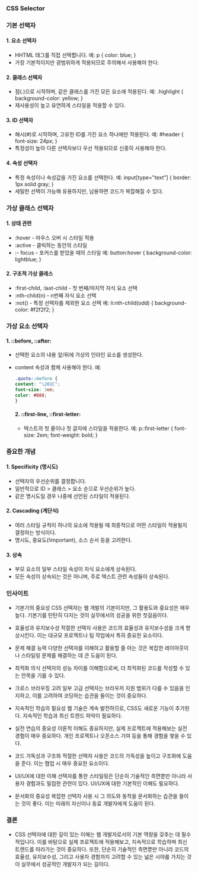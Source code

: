 ### CSS Selector

### 기본 선택자

#### 1. 요소 선택자

- HHTML 태그를 직접 선택합니다. 예: p { color: blue; }
- 가장 기본적이지만 광범위하게 적용되므로 주의해서 사용해야 한다.

#### 2. 클래스 선택자

- 점(.)으로 시작하며, 같은 클래스를 가진 모든 요소에 적용된다. 예: .highlight { background-color: yellow; }
- 재사용성이 높고 유연하게 스타일을 적용할 수 있다.

#### 3. ID 선택자

- 해시(#)로 시작하며, 고유한 ID를 가진 요소 하나에만 적용된다. 예: #header { font-size: 24px; }
- 특정성이 높아 다른 선택자보다 우선 적용되므로 신중히 사용해야 한다.

#### 4. 속성 선택자

- 특정 속성이나 속성값을 가진 요소를 선택한다. 예: input[type="text"] { border: 1px solid gray; }
- 세밀한 선택이 가능해 유용하지만, 남용하면 코드가 복잡해질 수 있다.

### 가상 클래스 선택자

#### 1. 상태 관련

- :hover - 마우스 오버 시 스타일 적용
- :active - 클릭하는 동안의 스타일
- :- focus - 포커스를 받았을 때의 스타일
  예: button:hover { background-color: lightblue; }

#### 2. 구조적 가상 클래스

- :first-child, :last-child - 첫 번째/마지막 자식 요소 선택
- :nth-child(n) - n번째 자식 요소 선택
- :not() - 특정 선택자를 제외한 요소 선택
  예: li:nth-child(odd) { background-color: #f2f2f2; }

### 가상 요소 선택자

#### 1. ::before, ::after:

- 선택한 요소의 내용 앞/뒤에 가상의 인라인 요소를 생성한다.
- content 속성과 함께 사용해야 한다.
  예:

  ```CSS
  .quote::before {
  content: "\201C";
  font-size: 3em;
  color: #888;
  }
  ```

  #### 2. ::first-line, ::first-letter:

  - 텍스트의 첫 줄이나 첫 글자에 스타일을 적용한다.
    예: p::first-letter { font-size: 2em; font-weight: bold; }

### 중요한 개념

#### 1. Specificity (명시도)

- 선택자의 우선순위를 결정합니다.
- 일반적으로 ID > 클래스 > 요소 순으로 우선순위가 높다.
- 같은 명시도일 경우 나중에 선언된 스타일이 적용된다.

#### 2. Cascading (계단식)

- 여러 스타일 규칙이 하나의 요소에 적용될 때 최종적으로 어떤 스타일이 적용될지 결정하는 방식이다.
- 명시도, 중요도(!important), 소스 순서 등을 고려한다.

#### 3. 상속

- 부모 요소의 일부 스타일 속성이 자식 요소에게 상속된다.
- 모든 속성이 상속되는 것은 아니며, 주로 텍스트 관련 속성들이 상속된다.

### 인사이트

- 기본기의 중요성
  CSS 선택자는 웹 개발의 기본이지만, 그 활용도와 중요성은 매우 높다. 기본기를 탄탄히 다지는 것이 실무에서의 성공을 위한 첫걸음이다.

- 효율성과 유지보수성
  적절한 선택자 사용은 코드의 효율성과 유지보수성을 크게 향상시킨다. 이는 대규모 프로젝트나 팀 작업에서 특히 중요한 요소이다.

- 문제 해결 능력
  다양한 선택자를 이해하고 활용할 줄 아는 것은 복잡한 레이아웃이나 스타일링 문제를 해결하는 데 큰 도움이 된다.

- 최적화 의식
  선택자의 성능 차이를 이해함으로써, 더 최적화된 코드를 작성할 수 있는 안목을 기를 수 있다.

- 크로스 브라우징 고려
  일부 고급 선택자는 브라우저 지원 범위가 다를 수 있음을 인지하고, 이를 고려하여 코딩하는 습관을 들이는 것이 중요하다.

- 지속적인 학습의 필요성
  웹 기술은 계속 발전하므로, CSS도 새로운 기능이 추가된다. 지속적인 학습과 최신 트렌드 파악이 필요하다.

- 실전 연습의 중요성
  이론적 이해도 중요하지만, 실제 프로젝트에 적용해보는 실전 경험이 매우 중요하다. 개인 프로젝트나 오픈소스 기여 등을 통해 경험을 쌓을 수 있다.

- 코드 가독성과 구조화
  적절한 선택자 사용은 코드의 가독성을 높이고 구조화에 도움을 준다. 이는 협업 시 매우 중요한 요소이다.

- UI/UX에 대한 이해
  선택자를 통한 스타일링은 단순히 기술적인 측면뿐만 아니라 사용자 경험과도 밀접한 관련이 있다. UI/UX에 대한 기본적인 이해도 필요하다.

- 문서화의 중요성
  복잡한 선택자 사용 시 그 의도와 동작을 문서화하는 습관을 들이는 것이 좋다. 이는 미래의 자신이나 동료 개발자에게 도움이 된다.

### 결론

- CSS 선택자에 대한 깊이 있는 이해는 웹 개발자로서의 기본 역량을 갖추는 데 필수적입니다. 이를 바탕으로 실제 프로젝트에 적용해보고, 지속적으로 학습하며 최신 트렌드를 따라가는 것이 중요하다. 또한, 단순히 기술적인 측면뿐만 아니라 코드의 효율성, 유지보수성, 그리고 사용자 경험까지 고려할 수 있는 넓은 시야를 가지는 것이 실무에서 성공적인 개발자가 되는 길이다.
